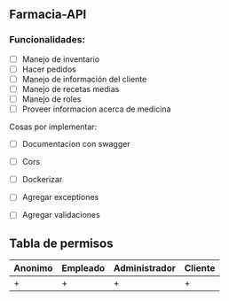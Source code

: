 ## Farmacia-API

### Funcionalidades:
- [ ] Manejo de inventario
- [ ] Hacer pedidos
- [ ] Manejo de información del cliente
- [ ] Manejo de recetas medias
- [ ] Manejo de roles
- [ ] Proveer informacion acerca de medicina

Cosas por implementar:
- [ ] Documentacion con swagger
- [ ] Cors
- [ ] Dockerizar
- [ ] Agregar exceptiones
- [ ] Agregar validaciones


## Tabla de permisos


|Anonimo|Empleado|Administrador|Cliente|
--------|--------|-------------|-------|
|+|+|+|+|